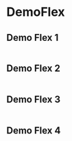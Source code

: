 # DemoFlex

<html>
<head>
</head>
<body>
<p>
<h2>Demo Flex 1</h2>
<img src"https://github.com/tienho21/DemoFlex/blob/master/FlexPicture1.PNG?raw=true">
<p>
<p>
<h2>Demo Flex 2</h2>
<img src"https://github.com/tienho21/DemoFlex/blob/master/FlexPicture2.PNG?raw=true">
<p>
<p>
<h2>Demo Flex 3</h2>
<img src"https://github.com/tienho21/DemoFlex/blob/master/FlexPicture3.PNG?raw=true">
<p>
<p>
<h2>Demo Flex 4</h2>
<img src"https://github.com/tienho21/DemoFlex/blob/master/FlexPicture4.PNG?raw=true">
<p>
</body>
</html>
